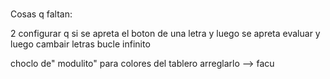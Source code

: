 # 
Cosas q faltan:

  2  configurar q si se apreta el boton  de una letra y luego se apreta evaluar y luego cambair letras  bucle infinito
  
  
  choclo de" modulito"  para colores del tablero arreglarlo --> facu
 
  
